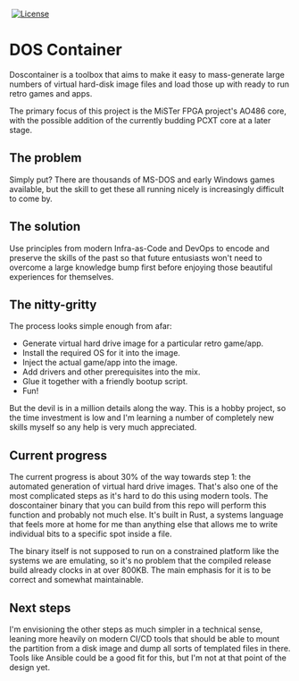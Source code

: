 [![<basvandewiel>](https://circleci.com/gh/basvandewiel/doscontainer.svg?style=svg)](https://app.circleci.com/pipelines/github/basvandewiel/doscontainer) [![License](https://img.shields.io/badge/License-BSD_2--Clause-orange.svg)](https://opensource.org/licenses/BSD-2-Clause)

# DOS Container

Doscontainer is a toolbox that aims to make it easy to mass-generate large numbers of
virtual hard-disk image files and load those up with ready to run retro games and apps.

The primary focus of this project is the MiSTer FPGA project's AO486 core, with the possible
addition of the currently budding PCXT core at a later stage.

## The problem

Simply put? There are thousands of MS-DOS and early Windows games available, but the skill
to get these all running nicely is increasingly difficult to come by.

## The solution

Use principles from modern Infra-as-Code and DevOps to encode and preserve the skills of the
past so that future entusiasts won't need to overcome a large knowledge bump first before
enjoying those beautiful experiences for themselves.

## The nitty-gritty

The process looks simple enough from afar:

  - Generate virtual hard drive image for a particular retro game/app.
  - Install the required OS for it into the image.
  - Inject the actual game/app into the image.
  - Add drivers and other prerequisites into the mix.
  - Glue it together with a friendly bootup script.
  - Fun!

But the devil is in a million details along the way. This is a hobby project, so the time
investment is low and I'm learning a number of completely new skills myself so any help
is very much appreciated.

## Current progress

The current progress is about 30% of the way towards step 1: the automated generation of
virtual hard drive images. That's also one of the most complicated steps as it's hard to do
this using modern tools. The doscontainer binary that you can build from this repo will perform
this function and probably not much else. It's built in Rust, a systems language that feels
more at home for me than anything else that allows me to write individual bits to a specific
spot inside a file.

The binary itself is not supposed to run on a constrained platform like the systems we are
emulating, so it's no problem that the compiled release build already clocks in at over 800KB.
The main emphasis for it is to be correct and somewhat maintainable.

## Next steps

I'm envisioning the other steps as much simpler in a technical sense, leaning more heavily on
modern CI/CD tools that should be able to mount the partition from a disk image and dump all
sorts of templated files in there. Tools like Ansible could be a good fit for this, but I'm
not at that point of the design yet.
